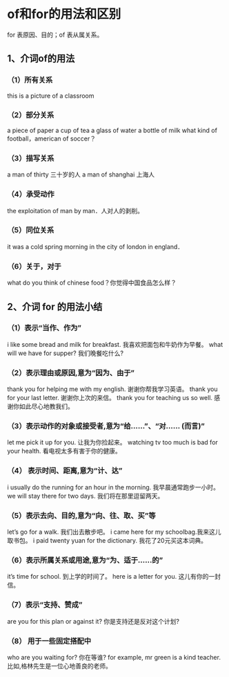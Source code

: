 # of和for的用法和区别

for 表原因、目的；of 表从属关系。

## 1、介词of的用法

### （1）所有关系

this is a picture of a classroom

### （2）部分关系

a piece of paper
a cup of tea
a glass of water
a bottle of milk
what kind of football，american of soccer？

### （3）描写关系

a man of thirty 三十岁的人
a man of shanghai 上海人

### （4）承受动作

the exploitation of man by man．人对人的剥削。

### （5）同位关系

it was a cold spring morning in the city of london in england．

### （6）关于，对于

what do you think of chinese food？你觉得中国食品怎么样？

## 2、介词 for 的用法小结

### （1）表示“当作、作为”

i like some bread and milk for breakfast. 我喜欢把面包和牛奶作为早餐。
what will we have for supper? 我们晚餐吃什么?

### （2）表示理由或原因,意为“因为、由于”

thank you for helping me with my english. 谢谢你帮我学习英语。
thank you for your last letter. 谢谢你上次的来信。
thank you for teaching us so well. 感谢你如此尽心地教我们。

### （3）表示动作的对象或接受者,意为“给……”、“对…… (而言)”

let me pick it up for you. 让我为你捡起来。
watching tv too much is bad for your health. 看电视太多有害于你的健康。

### （4） 表示时间、距离,意为“计、达”

i usually do the running for an hour in the morning. 我早晨通常跑步一小时。
we will stay there for two days. 我们将在那里逗留两天。

### （5）表示去向、目的,意为“向、往、取、买”等

let’s go for a walk. 我们出去散步吧。
i came here for my schoolbag.我来这儿取书包。
i paid twenty yuan for the dictionary. 我花了20元买这本词典。

### （6）表示所属关系或用途,意为“为、适于……的”

it’s time for school. 到上学的时间了。
here is a letter for you. 这儿有你的一封信。

### （7）表示“支持、赞成”

are you for this plan or against it? 你是支持还是反对这个计划?

### （8） 用于一些固定搭配中

who are you waiting for? 你在等谁?
for example, mr green is a kind teacher. 比如,格林先生是一位心地善良的老师。
